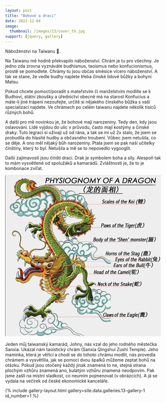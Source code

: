 ```yaml
---
layout: post
title: "Bohové a draci"
date: 2022-12-04
image:
  thumbnail: /images/13/cover_th.jpg
support: [jquery, gallery]
---
```


Náboženství na Taiwanu 🐉.

Na Taiwanu mě hodně překvapilo náboženství. Chrám je tu pro všechny. Je jedno zda zrovna vyznáváte budhismus, taoismus nebo konfucionismus, prostě se pomodlete. Chrámy tu jsou občas směsice vícero náboženství. A tak se stane, že vedle budhy najdete třeba čínské lidové bůžky a bohyni Matsu.

Pokud chcete pomoct/poradit s mateřstvím či manželstvím modlíte se k Budhovi, státní zkoušky a úřednictví obecně má na starost Konfucius a máte-li jiné trápení nezoufejte, určitě si nějakého čínského bůžka s vaší specializací najdete. Ve chrámech po celém taiwanu najdete několik tisíců různých bohů.  

A další pro mě novinkou je, že bohové mají narozeniny. Tedy den, kdy jsou oslavováni. Lidé vyjdou do ulic v průvodu, často mají kostýmy a čínské draky. Tuto legraci si užívají už od rána, a tak se mi už 2x stalo, že jsem se probudila do hlasité hudby a občasného troubení. Vůbec jsem netušila, co se děje. A ono měl nějaký bůh narozeniny. Ptala jsem se pak naší učitelky čínštiny, který to byl. Netušila a mě se to nepovedlo vygooglit.

Další zajímavostí jsou čínští draci. Drak je symbolem boha a síly. Alespoň tak to mám vysvětlené od spolužáků a kamarádů. Zvláštností je, že to je kombonace zvířat. 

<img src="/images/13/dragon_physio.jpg" alt="Dragon physiology">

Jeden můj taiwanský kamarád, Johny, nás vzal do jeho rodného městečka Sanxia. Ukázal nám taoistický chrám (Sanxia Qingshui Zushi Temple). Jeho maminka, která je věřící a chodí se do tohoto chrámu modlit, nás provedla chrámem a vysvětlila, jak se pomocí dvou špalků můžeme zeptat bohů na otázku. Pokud jsou otočený každý jinak znamená to ne, stejná strana plochým vzhůru znamená ano, kulatým vzhůru znamená neodpovím. Pak jsme zašli na místní sladkost, co neumím pojmenovat (v obrázcích). A já se vydala na večírek od české ekonomické kanceláře.
 
{% include gallery-layout.html gallery=site.data.galleries.13-gallery-1    id_number=1 %}

